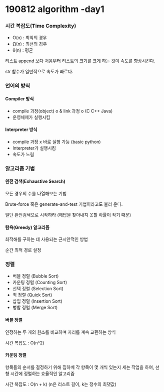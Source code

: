 # 190812 algorithm -day1

### 시간 복잡도(Time Complexity)

- O(n) : 최악의 경우
- Ω(n) : 최선의 경우
- θ(n) : 평균



리스트 append 보다 처음부터 리스트의 크기를 크게 하는 것이 속도를 향상시킨다.

str 함수가 일반적으로 속도가 빠르다.



### 언어의 방식

#### Compiler 방식 

- compile 과정(object) o & link 과정 o (C C++ Java)
- 운영체제가 실행시킴

#### Interpreter 방식

-  compile 과정 x 바로 실행 가능 (basic python)
- Interpreter가 실행시킴
- 속도가 느림



### 알고리즘 기법

#### 완전 검색(Exhaustive Search)

모든 경우의 수를 나열해보는 기법

Brute-force 혹은 generate-and-test 기법이라고도 불리 운다.

일단 완전검색으로 시작하라 (해답을 찾아내지 못할 확률이 작기 때문)

#### 탐욕(Greedy) 알고리즘

최적해를 구하는 데 사용되는 근시안적인 방법

순간 최적 경로 설정



### 정렬

- 버블 정렬 (Bubble Sort)
- 카운팅 정렬 (Counting Sort)
- 선택 정렬 (Selection Sort)
- 퀵 정렬 (Quick Sort)
- 삽입 정렬 (Insertion Sort)
- 병합 정렬 (Merge Sort)



#### 버블 정렬

인정하는 두 개의 원소를 비교하며 자리를 계속 교환하는 방식

시간 복잡도 : O(n^2)



#### 카운팅 정렬

항목들의 순서를 결정하기 위해 집하베 각 항목이 몇 개씩 있는지 세는 작업을 하여, 선형 시간에 정렬하는 효율적인 알고리즘

시간 복잡도 : O(n + k) (n은 리스트 길이, k는 정수의 최댓값)